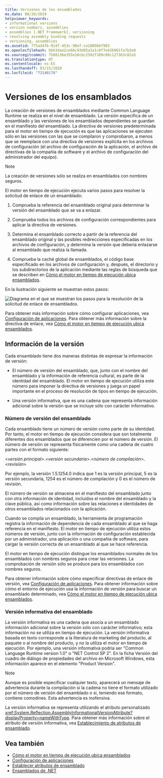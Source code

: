 ```yaml
---
title: Versiones de los ensamblados
ms.date: 08/20/2019
helpviewer_keywords:
- informational versions
- version numbers, assemblies
- assemblies [.NET Framework], versioning
- resolving assembly binding requests
- versioning, assemblies
ms.assetid: 775ad4fb-914f-453c-98ef-ce1089b6f903
ms.openlocfilehash: bbb3dae2ce66c93d05a2a1c0f7e426901fa7b2e0
ms.sourcegitcommit: 7588136e355e10cbc2582f389c90c127363c02a5
ms.translationtype: HT
ms.contentlocale: es-ES
ms.lasthandoff: 03/15/2020
ms.locfileid: "73140178"
---
```

# <a name="assembly-versioning"></a>Versiones de los ensamblados

La creación de versiones de ensamblados mediante Common Language Runtime se realiza en el nivel de ensamblado. La versión específica de un ensamblado y las versiones de los ensamblados dependientes se guardan en el manifiesto del ensamblado. La directiva de versiones predeterminada para el motor en tiempo de ejecución es que las aplicaciones se ejecuten sólo en las versiones con las que se compilaron y comprobaron, a menos que se reemplace con una directiva de versiones explícita en los archivos de configuración (el archivo de configuración de la aplicación, el archivo de directivas de la compañía de software y el archivo de configuración del administrador del equipo).  
  
> [!NOTE]
> La creación de versiones sólo se realiza en ensamblados con nombres seguros.  
  
El motor en tiempo de ejecución ejecuta varios pasos para resolver la solicitud de enlace de un ensamblado:  
  
1. Comprueba la referencia del ensamblado original para determinar la versión del ensamblado que se va a enlazar.  
  
2. Comprueba todos los archivos de configuración correspondientes para aplicar la directiva de versiones.  
  
3. Determina el ensamblado correcto a partir de la referencia del ensamblado original y las posibles redirecciones especificadas en los archivos de configuración, y determina la versión que debería enlazarse al ensamblado que realiza la llamada.  
  
4. Comprueba la caché global de ensamblados, el código base especificado en los archivos de configuración y, después, el directorio y los subdirectorios de la aplicación mediante las reglas de búsqueda que se describen en [Cómo el motor en tiempo de ejecución ubica ensamblados](../../framework/deployment/how-the-runtime-locates-assemblies.md).  
  
En la ilustración siguiente se muestran estos pasos:  
  
![Diagrama en el que se muestran los pasos para la resolución de la solicitud de enlace de ensamblados.](./media/versioning/resolve-assembly-binding-request.gif)
  
Para obtener más información sobre cómo configurar aplicaciones, vea [Configuración de aplicaciones](../../framework/configure-apps/index.md). Para obtener más información sobre la directiva de enlace, vea [Cómo el motor en tiempo de ejecución ubica ensamblados](../../framework/deployment/how-the-runtime-locates-assemblies.md).  
  
## <a name="version-information"></a>Información de la versión  

Cada ensamblado tiene dos maneras distintas de expresar la información de versión:  
  
- El número de versión del ensamblado, que, junto con el nombre del ensamblado y la información de referencia cultural, es parte de la identidad del ensamblado. El motor en tiempo de ejecución utiliza este número para imponer la directiva de versiones y juega un papel importante en el proceso de resolución de tipos en tiempo de ejecución.  
  
- Una versión informativa, que es una cadena que representa información adicional sobre la versión que se incluye sólo con carácter informativo.  
  
### <a name="assembly-version-number"></a>Número de versión del ensamblado  

Cada ensamblado tiene un número de versión como parte de su identidad. Por tanto, el motor en tiempo de ejecución considera que son totalmente diferentes dos ensamblados que se diferencien por el número de versión. El número de versión se representa físicamente como una cadena de cuatro partes con el formato siguiente:  
  
\<*versión principal*>.\<*versión secundaria*>.\<*número de compilación*>.\<*revisión*>  
  
Por ejemplo, la versión 1.5.1254.0 indica que 1 es la versión principal, 5 es la versión secundaria, 1254 es el número de compilación y 0 es el número de revisión.  
  
El número de versión se almacena en el manifiesto del ensamblado junto con otra información de identidad, incluidos el nombre del ensamblado y la clave pública, así como información sobre las relaciones e identidades de otros ensamblados relacionados con la aplicación.  
  
Cuando se compila un ensamblado, la herramienta de programación registra la información de dependencia de cada ensamblado al que se haga referencia en el manifiesto. El motor en tiempo de ejecución utiliza estos números de versión, junto con la información de configuración establecida por un administrador, una aplicación o una compañía de software, para cargar la versión correcta de un ensamblado al que se hace referencia.  
  
El motor en tiempo de ejecución distingue los ensamblados normales de los ensamblados con nombres seguros para crear las versiones. La comprobación de versión sólo se produce para los ensamblados con nombres seguros.  
  
Para obtener información sobre cómo especificar directivas de enlace de versión, vea [Configuración de aplicaciones](../../framework/configure-apps/index.md). Para obtener información sobre cómo el entorno de ejecución usa la información de versión para buscar un ensamblado determinado, vea [Cómo el motor en tiempo de ejecución ubica ensamblados](../../framework/deployment/how-the-runtime-locates-assemblies.md).  
  
### <a name="assembly-informational-version"></a>Versión informativa del ensamblado  

La versión informativa es una cadena que asocia a un ensamblado información adicional sobre la versión sólo con carácter informativo; esta información no se utiliza en tiempo de ejecución. La versión informativa basada en texto corresponde a la literatura de marketing del producto, al paquete o al nombre del producto, y no la utiliza el motor en tiempo de ejecución. Por ejemplo, una versión informativa podría ser "Common Language Runtime version 1.0" o "NET Control SP 2". En la ficha Versión del cuadro de diálogo de propiedades del archivo en Microsoft Windows, esta información aparece en el elemento "Product Version".  
  
> [!NOTE]
> Aunque es posible especificar cualquier texto, aparecerá un mensaje de advertencia durante la compilación si la cadena no tiene el formato utilizado por el número de versión del ensamblado o si, teniendo ese formato, contiene comodines. Esta advertencia es inofensiva.  
  
La versión informativa se representa utilizando el atributo personalizado <xref:System.Reflection.AssemblyInformationalVersionAttribute?displayProperty=nameWithType>. Para obtener más información sobre el atributo de versión informativa, vea [Establecimiento de atributos de ensamblado](set-attributes.md).  
  
## <a name="see-also"></a>Vea también

- [Cómo el motor en tiempo de ejecución ubica ensamblados](../../framework/deployment/how-the-runtime-locates-assemblies.md)
- [Configuración de aplicaciones](../../framework/configure-apps/index.md)
- [Establecer atributos de ensamblado](set-attributes.md)
- [Ensamblados de .NET](index.md)
